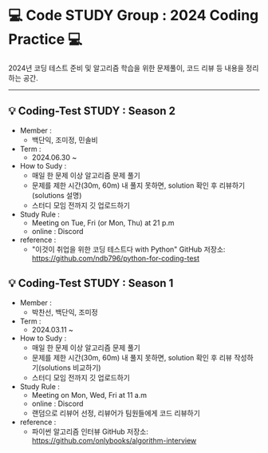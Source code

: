 # **💻 Code STUDY Group : ️2024 Coding Practice 💻️**
2024년 코딩 테스트 준비 및 알고리즘 학습을 위한 문제풀이, 코드 리뷰 등 내용을 정리하는 공간.   
  
---

## 💡 Coding-Test STUDY : Season 2
- Member :
   + 백단익, 조미정, 민솔비
- Term :
   + 2024.06.30 ~
- How to Sudy :
   + 매일 한 문제 이상 알고리즘 문제 풀기
   + 문제를 제한 시간(30m, 60m) 내 풀지 못하면, solution 확인 후 리뷰하기(solutions 설명)
   + 스터디 모임 전까지 깃 업로드하기
- Study Rule :
   + Meeting on Tue, Fri (or Mon, Thu) at 21 p.m
   + online : Discord
- reference :
   + "이것이 취업을 위한 코딩 테스트다 with Python" GitHub 저장소:   
   https://github.com/ndb796/python-for-coding-test  
   
## 💡 Coding-Test STUDY : Season 1
- Member :
   + 박찬선, 백단익, 조미정
- Term :
   + 2024.03.11 ~
- How to Sudy :
   + 매일 한 문제 이상 알고리즘 문제 풀기
   + 문제를 제한 시간(30m, 60m) 내 풀지 못하면, solution 확인 후 리뷰 작성하기(solutions 비교하기)
   + 스터디 모임 전까지 깃 업로드하기
- Study Rule :
   + Meeting on Mon, Wed, Fri at 11 a.m
   + online : Discord
   + 랜덤으로 리뷰어 선정, 리뷰어가 팀원들에게 코드 리뷰하기
- reference :
   + 파이썬 알고리즘 인터뷰 GitHub 저장소:   
   https://github.com/onlybooks/algorithm-interview
